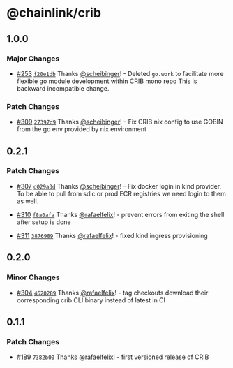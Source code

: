 # @chainlink/crib

## 1.0.0

### Major Changes

- [#253](https://github.com/smartcontractkit/crib/pull/253) [`f20e1db`](https://github.com/smartcontractkit/crib/commit/f20e1db369005617d92c583b61a49843e9a3b337) Thanks [@scheibinger](https://github.com/scheibinger)! - Deleted `go.work` to facilitate more flexible go module development within CRIB mono repo
  This is backward incompatible change.

### Patch Changes

- [#309](https://github.com/smartcontractkit/crib/pull/309) [`27397d9`](https://github.com/smartcontractkit/crib/commit/27397d99996399bdb3a7f4d28aba0f83ecdb6bd5) Thanks [@scheibinger](https://github.com/scheibinger)! - Fix CRIB nix config to use GOBIN from the go env provided by nix environment

## 0.2.1

### Patch Changes

- [#307](https://github.com/smartcontractkit/crib/pull/307) [`d029a3d`](https://github.com/smartcontractkit/crib/commit/d029a3d5e7deba507a13548bac14d76cb0ec1559) Thanks [@scheibinger](https://github.com/scheibinger)! - Fix docker login in kind provider. To be able to pull from sdlc or prod ECR registries we need login to them as well.

- [#310](https://github.com/smartcontractkit/crib/pull/310) [`f8a0afa`](https://github.com/smartcontractkit/crib/commit/f8a0afa2a2818295e81014cde1a8f67e89cae8f7) Thanks [@rafaelfelix](https://github.com/rafaelfelix)! - prevent errors from exiting the shell after setup is done

- [#311](https://github.com/smartcontractkit/crib/pull/311) [`3876989`](https://github.com/smartcontractkit/crib/commit/387698999ec43a0c82c349f2f5e7636c812c6b32) Thanks [@rafaelfelix](https://github.com/rafaelfelix)! - fixed kind ingress provisioning

## 0.2.0

### Minor Changes

- [#304](https://github.com/smartcontractkit/crib/pull/304) [`4620289`](https://github.com/smartcontractkit/crib/commit/46202896b97636c0ceed4ed3aeca5baf088d0e9a) Thanks [@rafaelfelix](https://github.com/rafaelfelix)! - tag checkouts download their corresponding crib CLI binary instead of latest in CI

## 0.1.1

### Patch Changes

- [#189](https://github.com/smartcontractkit/crib/pull/189) [`7382b00`](https://github.com/smartcontractkit/crib/commit/7382b00de78f4832a4fdf80d6eeade9db1bef160) Thanks [@rafaelfelix](https://github.com/rafaelfelix)! - first versioned release of CRIB
